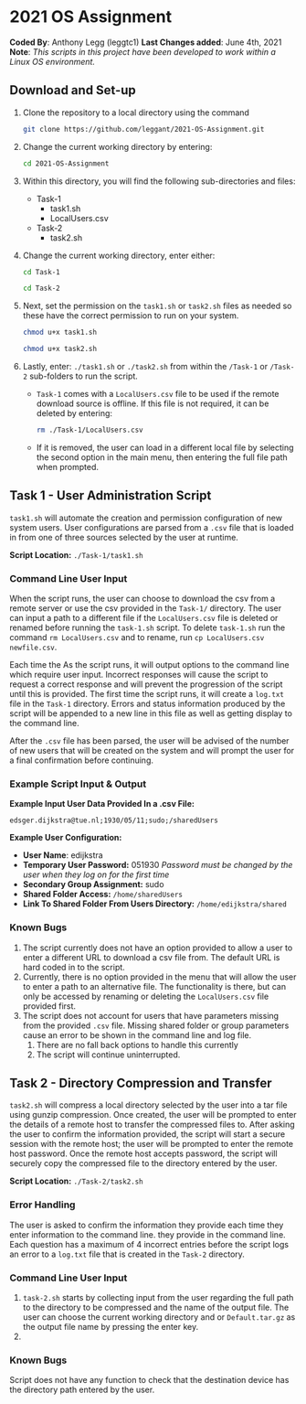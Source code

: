# 2021 OS Assignment

**Coded By**: Anthony Legg (leggtc1)
**Last Changes added**: June 4th, 2021
**Note**: *This scripts in this project have been developed to work within a Linux OS environment.*

## **Download and Set-up**

1. Clone the repository to a local directory using the command

   ```bash
   git clone https://github.com/leggant/2021-OS-Assignment.git
   ```

2. Change the current working directory by entering: 

   ```bash
   cd 2021-OS-Assignment
   ```

3. Within this directory, you will find the following sub-directories and files:
   - Task-1
     - task1.sh
     - LocalUsers.csv
   - Task-2
     - task2.sh

4. Change the current working directory, enter either: 

   ```bash
   cd Task-1
   ```

   ```bash
   cd Task-2
   ```

5. Next, set the permission on the `task1.sh` or `task2.sh` files as needed so these have the correct permission to run on your system.

   ```bash
   chmod u+x task1.sh
   ```

   ```bash
   chmod u+x task2.sh
   ```

6. Lastly, enter: `./task1.sh` or `./task2.sh` from within the `/Task-1` or `/Task-2` sub-folders to run the script.
   - `Task-1` comes with a `LocalUsers.csv` file to be used if the remote download source is offline. If this file is not required, it can be deleted by entering:

     ```bash
     rm ./Task-1/LocalUsers.csv
     ```

   - If it is removed, the user can load in a different local file by selecting the second option in the main menu, then entering the full file path when prompted.

## Task 1 - User Administration Script

`task1.sh` will automate the creation and permission configuration of new system users. User configurations are parsed from a `.csv` file that is loaded in from one of three sources selected by the user at runtime.

**Script Location:** `./Task-1/task1.sh`

### Command Line User Input

When the script runs, the user can choose to download the csv from a remote server or use the csv provided in the `Task-1/` directory. The user can input a path to a different file if the `LocalUsers.csv` file is deleted or renamed before running the `task-1.sh` script. To delete `task-1.sh` run the command `rm LocalUsers.csv` and to rename, run `cp LocalUsers.csv newfile.csv`.

Each time the As the script runs, it will output options to the command line which require user input. Incorrect responses will cause the script to request a correct response and will prevent the progression of the script until this is provided. The first time the script runs, it will create a `log.txt` file in the `Task-1` directory. Errors and status information produced by the script will be appended to a new line in this file as well as getting display to the command line. 

After the `.csv` file has been parsed, the user will be advised of the number of new users that will be created on the system and will prompt the user for a final confirmation before continuing. 

### Example Script Input & Output

**Example Input User Data Provided In a .csv File:**

```
edsger.dijkstra@tue.nl;1930/05/11;sudo;/sharedUsers
```

**Example User Configuration:**

- **User Name**: edijkstra
- **Temporary User Password:** 051930 *Password must be changed by the user when they log on for the first time*
- **Secondary Group Assignment:** sudo
- **Shared Folder Access:** `/home/sharedUsers`
- **Link To Shared Folder From Users Directory:** `/home/edijkstra/shared`

### Known Bugs

1. The script currently does not have an option provided to allow a user to enter a different URL to download a csv file from. The default URL is hard coded in to the script. 
2. Currently, there is no option provided in the menu that will allow the user to enter a path to an alternative file. The functionality is there, but can only be accessed by renaming or deleting the `LocalUsers.csv` file provided first.
3. The script does not account for users that have parameters missing from the provided `.csv` file. Missing shared folder or group parameters cause an error to be shown in the command line and log file. 
   1. There are no fall back options to handle this currently
   2. The script will continue uninterrupted.

## Task 2 - Directory Compression and Transfer

`task2.sh` will compress a local directory selected by the user into a tar file using gunzip compression. Once created, the user will be prompted to enter the details of a remote host to transfer the compressed files to. After asking the user to confirm the information provided, the script will start a secure session with the remote host; the user will be prompted to enter the remote host password. Once the remote host accepts password, the script will securely copy the compressed file to the directory entered by the user.

**Script Location:** `./Task-2/task2.sh`

### Error Handling

The user is asked to confirm the information they provide each time they enter information to the command line. they provide in the command line. Each question has a maximum of 4 incorrect entries before the script logs an error to a `log.txt` file that is created in the `Task-2` directory. 

### Command Line User Input

1. `task-2.sh` starts by collecting input from the user regarding the full path to the directory to be compressed and the name of the output file. The user can choose the current working directory and or `Default.tar.gz` as the output file name by pressing the enter key.
2. 

### Known Bugs

Script does not have any function to check that the destination device has the directory path entered by the user.